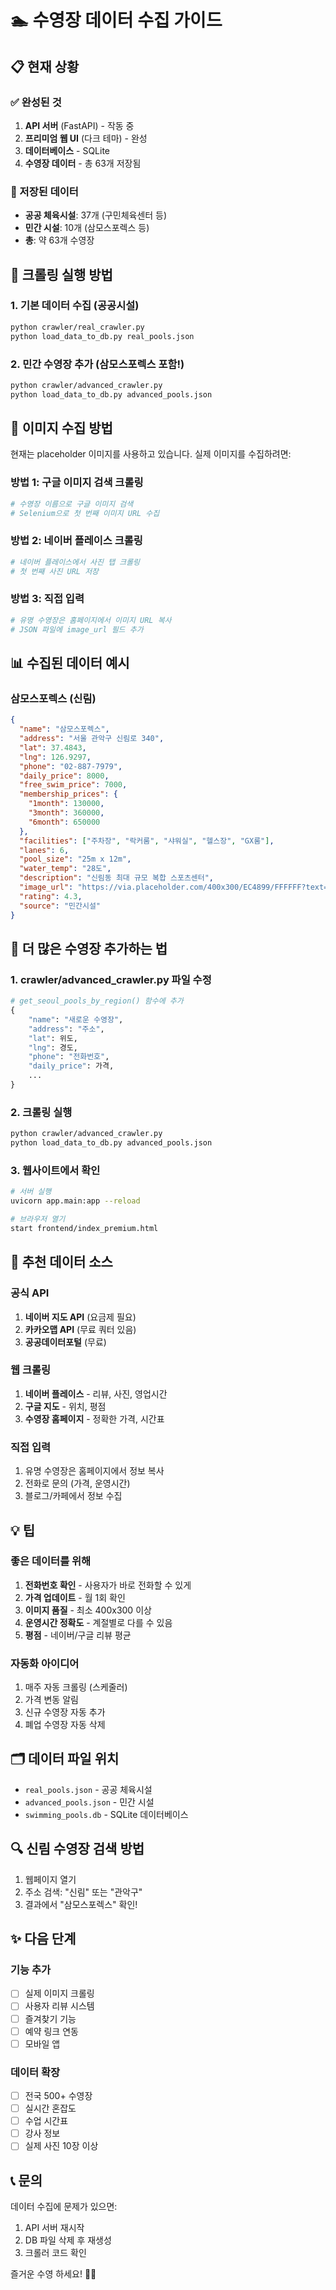 # 🏊 수영장 데이터 수집 가이드

## 📋 현재 상황

### ✅ 완성된 것
1. **API 서버** (FastAPI) - 작동 중
2. **프리미엄 웹 UI** (다크 테마) - 완성
3. **데이터베이스** - SQLite
4. **수영장 데이터** - 총 63개 저장됨

### 💾 저장된 데이터
- **공공 체육시설**: 37개 (구민체육센터 등)
- **민간 시설**: 10개 (삼모스포렉스 등)
- **총**: 약 63개 수영장

## 🚀 크롤링 실행 방법

### 1. 기본 데이터 수집 (공공시설)
```bash
python crawler/real_crawler.py
python load_data_to_db.py real_pools.json
```

### 2. 민간 수영장 추가 (삼모스포렉스 포함!)
```bash
python crawler/advanced_crawler.py
python load_data_to_db.py advanced_pools.json
```

## 📸 이미지 수집 방법

현재는 placeholder 이미지를 사용하고 있습니다.
실제 이미지를 수집하려면:

### 방법 1: 구글 이미지 검색 크롤링
```python
# 수영장 이름으로 구글 이미지 검색
# Selenium으로 첫 번째 이미지 URL 수집
```

### 방법 2: 네이버 플레이스 크롤링
```python
# 네이버 플레이스에서 사진 탭 크롤링
# 첫 번째 사진 URL 저장
```

### 방법 3: 직접 입력
```python
# 유명 수영장은 홈페이지에서 이미지 URL 복사
# JSON 파일에 image_url 필드 추가
```

## 📊 수집된 데이터 예시

### 삼모스포렉스 (신림)
```json
{
  "name": "삼모스포렉스",
  "address": "서울 관악구 신림로 340",
  "lat": 37.4843,
  "lng": 126.9297,
  "phone": "02-887-7979",
  "daily_price": 8000,
  "free_swim_price": 7000,
  "membership_prices": {
    "1month": 130000,
    "3month": 360000,
    "6month": 650000
  },
  "facilities": ["주차장", "락커룸", "샤워실", "헬스장", "GX룸"],
  "lanes": 6,
  "pool_size": "25m x 12m",
  "water_temp": "28도",
  "description": "신림동 최대 규모 복합 스포츠센터",
  "image_url": "https://via.placeholder.com/400x300/EC4899/FFFFFF?text=Sammo+Sporex",
  "rating": 4.3,
  "source": "민간시설"
}
```

## 🔧 더 많은 수영장 추가하는 법

### 1. crawler/advanced_crawler.py 파일 수정
```python
# get_seoul_pools_by_region() 함수에 추가
{
    "name": "새로운 수영장",
    "address": "주소",
    "lat": 위도,
    "lng": 경도,
    "phone": "전화번호",
    "daily_price": 가격,
    ...
}
```

### 2. 크롤링 실행
```bash
python crawler/advanced_crawler.py
python load_data_to_db.py advanced_pools.json
```

### 3. 웹사이트에서 확인
```bash
# 서버 실행
uvicorn app.main:app --reload

# 브라우저 열기
start frontend/index_premium.html
```

## 🎯 추천 데이터 소스

### 공식 API
1. **네이버 지도 API** (요금제 필요)
2. **카카오맵 API** (무료 쿼터 있음)
3. **공공데이터포털** (무료)

### 웹 크롤링
1. **네이버 플레이스** - 리뷰, 사진, 영업시간
2. **구글 지도** - 위치, 평점
3. **수영장 홈페이지** - 정확한 가격, 시간표

### 직접 입력
1. 유명 수영장은 홈페이지에서 정보 복사
2. 전화로 문의 (가격, 운영시간)
3. 블로그/카페에서 정보 수집

## 💡 팁

### 좋은 데이터를 위해
1. **전화번호 확인** - 사용자가 바로 전화할 수 있게
2. **가격 업데이트** - 월 1회 확인
3. **이미지 품질** - 최소 400x300 이상
4. **운영시간 정확도** - 계절별로 다를 수 있음
5. **평점** - 네이버/구글 리뷰 평균

### 자동화 아이디어
1. 매주 자동 크롤링 (스케줄러)
2. 가격 변동 알림
3. 신규 수영장 자동 추가
4. 폐업 수영장 자동 삭제

## 🗂️ 데이터 파일 위치
- `real_pools.json` - 공공 체육시설
- `advanced_pools.json` - 민간 시설
- `swimming_pools.db` - SQLite 데이터베이스

## 🔍 신림 수영장 검색 방법

1. 웹페이지 열기
2. 주소 검색: "신림" 또는 "관악구"
3. 결과에서 "삼모스포렉스" 확인!

## ✨ 다음 단계

### 기능 추가
- [ ] 실제 이미지 크롤링
- [ ] 사용자 리뷰 시스템
- [ ] 즐겨찾기 기능
- [ ] 예약 링크 연동
- [ ] 모바일 앱

### 데이터 확장
- [ ] 전국 500+ 수영장
- [ ] 실시간 혼잡도
- [ ] 수업 시간표
- [ ] 강사 정보
- [ ] 실제 사진 10장 이상

## 📞 문의

데이터 수집에 문제가 있으면:
1. API 서버 재시작
2. DB 파일 삭제 후 재생성
3. 크롤러 코드 확인

즐거운 수영 하세요! 🏊‍♂️

